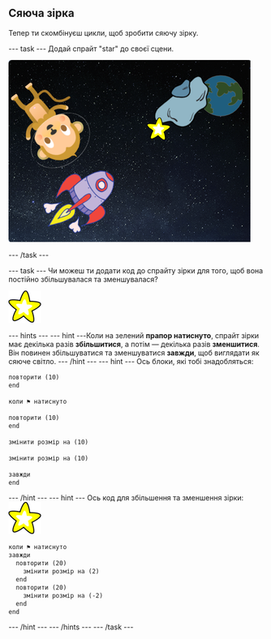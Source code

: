 ## Сяюча зірка

Тепер ти скомбінуєш цикли, щоб зробити сяючу зірку.

\--- task \--- Додай спрайт "star" до своєї сцени.

![Додати спрайт зірки](images/space-star-sprite.png)

\--- /task \---

\--- task \--- Чи можеш ти додати код до спрайту зірки для того, щоб вона постійно збільшувалася та зменшувалася?

![Тестування сяючої зірки](images/sprite-star.png)

\--- hints \--- \--- hint \---Коли на зелений **прапор натиснуто**, спрайт зірки має декілька разів **збільшитися**, а потім — декілька разів **зменшитися**. Він повинен збільшуватися та зменшуватися **завжди**, щоб виглядати як сяюче світло. \--- /hint \--- \--- hint \--- Ось блоки, які тобі знадобляться:

```blocks3
повторити (10)
end

коли ⚑ натиснуто

повторити (10)
end

змінити розмір на (10)

змінити розмір на (10)

завжди
end
```

\--- /hint \--- \--- hint \--- Ось код для збільшення та зменшення зірки: ![Спрайт зірки](images/sprite-star.png)

```blocks3
коли ⚑ натиснуто
завжди 
  повторити (20) 
    змінити розмір на (2)
  end
  повторити (20) 
    змінити розмір на (-2)
  end
end

```

\--- /hint \--- \--- /hints \--- \--- /task \---